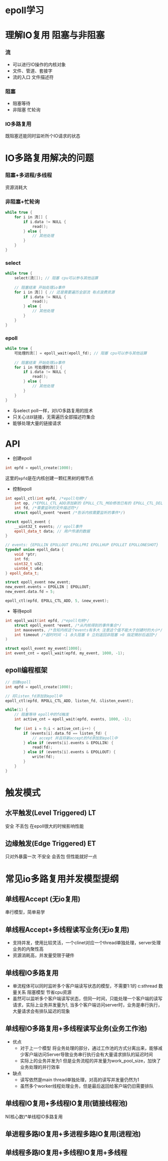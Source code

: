 # epoll学习

# 理解IO复用 阻塞与非阻塞

### 流
- 可以进行IO操作的内核对象
- 文件、管道、套接字
- 流的入口 文件描述符

### 阻塞
- 阻塞等待
- 非阻塞 忙轮询

### IO多路复用
既阻塞还能同时监听所个IO请求的状态

# IO多路复用解决的问题

### 阻塞+多进程/多线程
资源消耗大

### 非阻塞+忙轮询

``` c++
while true {
    for i in 流[] {
        if i.data != NULL {
            read();
        } else {
            // 其他处理
        }
    }
}
```

### select

``` c++
while true {
    select(流[]); // 阻塞 cpu可以参与其他运算
    
    // 阻塞结束 开始处理io事件
    for i in 流[] { // 还是需要遍历全部流 有点浪费资源
        if i.data != NULL {
            read();
        } else {
            // 其他处理
        }
    }
}
```

### epoll

``` c++
while true {
    可处理的流[] = epoll_wait(epoll_fd); // 阻塞 cpu可以参与其他运算
    
    // 阻塞结束 开始处理io事件
    for i in 可处理的流[] {
        if i.data != NULL {
            read();
        } else {
            // 其他处理
        }
    }
}
```

- 与select poll一样，对I/O多路复用的技术
- 只关心`活跃`链接，无需遍历全部描述符集合
- 能够处理大量的链接请求

# API
- 创建epoll

``` c++
int epfd = epoll_create(1000);
```

这里的`epfd`是在内核创建一颗红黑树的根节点

- 控制epoll

``` c++
int epoll_ctl(int epfd, /*epoll句柄*/
    int op, /*EPOLL_CTL_ADD添加新的 EPOLL_CTL_MOD修改已有的 EPOLL_CTL_DEL epfd删除一个fd*/
    int fd, /*需要监听的文件描述符*/
    struct epoll_event *event /*告诉内核需要监听的事件*/)
```

``` c++
struct epoll_event {
    __uint32_t events; // epoll事件
    epoll_data_t data; // 用户传递的数据
}

// events: {EPOLLIN EPOLLOUT EPOLLPRI EPOLLHUP EPOLLET EPOLLONESHOT}
typedef union epoll_data {
    void *ptr;
    int fd;
    uint32_t u32;
    uint64_t u64;
} epoll_data_t;

```

``` c++
struct epoll_event new_event;
new_event.events = EPOLLIN | EPOLLOUT;
new_event.data.fd = 5;

epoll_ctl(epfd, EPOLL_CTL_ADD, 5, &new_event);
```

- 等待epoll

``` c++
int epoll_wait(int epfd, /*epoll句柄*/
    struct epoll_event *event, /*从内核得到的事件集合*/
    int maxevents, /*告知内核这个events有多大 注意这个值不能大于创建时的大小*/
    int timeout /*超时时间 -1 永久阻塞 0 立刻返回非阻塞 >0 指定微妙后返回*/
)
```

``` c++
struct epoll_event my_event[1000];
int event_cnt = epoll_wait(epfd, my_event, 1000, -1);
```

## epoll编程框架

``` c++
// 创建epoll
int epfd = epoll_create(1000);

// 将listen_fd添加到epoll中
epoll_ctl(epfd, RPOLL_CTL_ADD, listen_fd, &listen_event);

while(1) {
    // 阻塞等待 epoll中的fd触发
    int active_cnt = epoll_wait(epfd, events, 1000, -1);
    
    for (int i = 0;i < active_cnt;i++) {
        if (events[i].data.fd == listen_fd) {
            // accept 并且将新accept的fd添加到epoll中
        } else if (events[i].events & EPOLLIN) {
            read(fd);
        } else if (events[i].events & EPOLLOUT) {
            write(fd);
        }
    }
}

```


# 触发模式
## 水平触发(Level Triggered) LT
安全 不丢包 在epoll很大的时候影响性能

## 边缘触发(Edge Triggered) ET
只对外暴露一次 不安全 会丢包 但性能就好一点

# 常见io多路复用并发模型提纲

## 单线程Accept (无io复用)
串行模型，简单易学


## 单线程Accept+多线程读写业务(无io复用)
- 支持并发，使用比较灵活，一个clinet对应一个thread单独处理，server处理业务的内聚性高
- 资源消耗高，并发量受限于硬件


## 单线程IO多路复用
- 单流程体可以同时监听多个客户端读写状态的模型，不需要1:1的 c:sthread 数量关系 阻塞模型 节省cpu资源
- 虽然可以监听多个客户端读写状态，但同一时间，只能处理一个客户端的读写请求，实际上业务并发量为1,
当多个客户端访问server时，业务是串行执行，大量请求会有排队延迟的现象

## 单线程IO多路复用+多线程读写业务(业务工作池)
- 优点
  - 对于上一个模型 将业务处理的部分，通过工作池的方式分离出来，能够减少客户端访问Server导致业务串行执行会有大量请求排队的延迟时间
  - 实际上的业务并发为1 但是业务流程的并发量为work_pool_size，加快了业务处理的并行效率
- 缺点
  - 读写依然是main thread单独处理，对高的读写并发量仍然为1
  - 虽然多个worker线程处理业务，但是最后返回给客户端仍旧需要排队


## 单线程IO复用+多线程IO复用(链接线程池)
N(核心数)*单线程IO多路复用

## 单进程多路IO复用+多进程多路IO复用(进程池)


## 单线程多路IO复用+多线程IO复用+多线程

